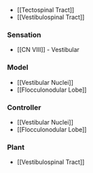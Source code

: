 - [[Tectospinal Tract]]
- [[Vestibulospinal Tract]]
### Sensation
- [[CN VIII]] - Vestibular
### Model
- [[Vestibular Nuclei]]
- [[Flocculonodular Lobe]]
### Controller
- [[Vestibular Nuclei]]
- [[Flocculonodular Lobe]]
### Plant
- [[Vestibulospinal Tract]]